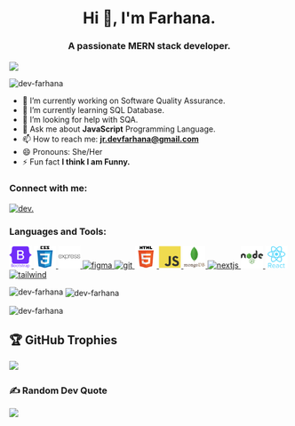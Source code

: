 <!--
## Hi there 👋
**FarhanaSQA/FarhanaSQA** is a ✨ _special_ ✨ repository because its `README.md` (this file) appears on your GitHub profile.  -->

<h1 align="center"> Hi 👋, I'm Farhana.</h1>
<h3 align="center"> A passionate MERN stack developer.</h3>
<img align="center" src= "https://raw.githubusercontent.com/arsentieva/arsentieva/main/code.gif" width= "auto" />

<p align="left"> <img src="https://komarev.com/ghpvc/?username=dev-farhana&label=Profile%20views&color=0e75b6&style=flat" alt="dev-farhana" /> </p>

- 🔭 I’m currently working on Software Quality Assurance.
- 🌱 I’m currently learning SQL Database.
- 🤔 I’m looking for help with SQA.
- 💬 Ask me about **JavaScript** Programming Language.
- 📫 How to reach me: **jr.devfarhana@gmail.com**
- 😄 Pronouns: She/Her
- ⚡ Fun fact **I think I am Funny.**

<h3 align="left">Connect with me:</h3>
<p align="left">
<a href="https://pk.linkedin.com/in/farhana-n-687b78273" target="blank"><img align="center" src="https://raw.githubusercontent.com/rahuldkjain/github-profile-readme-generator/master/src/images/icons/Social/linked-in-alt.svg" alt="dev." height="30" width="40" /></a>
</p>

<h3 align="left">Languages and Tools:</h3>
<p align="left"> <a href="https://getbootstrap.com" target="_blank" rel="noreferrer"> <img src="https://raw.githubusercontent.com/devicons/devicon/master/icons/bootstrap/bootstrap-plain-wordmark.svg" alt="bootstrap" width="40" height="40"/> </a> <a href="https://www.w3schools.com/css/" target="_blank" rel="noreferrer"> <img src="https://raw.githubusercontent.com/devicons/devicon/master/icons/css3/css3-original-wordmark.svg" alt="css3" width="40" height="40"/> </a> <a href="https://expressjs.com" target="_blank" rel="noreferrer"> <img src="https://raw.githubusercontent.com/devicons/devicon/master/icons/express/express-original-wordmark.svg" alt="express" width="40" height="40"/> </a> <a href="https://www.figma.com/" target="_blank" rel="noreferrer"> <img src="https://www.vectorlogo.zone/logos/figma/figma-icon.svg" alt="figma" width="40" height="40"/> </a> <a href="https://git-scm.com/" target="_blank" rel="noreferrer"> <img src="https://www.vectorlogo.zone/logos/git-scm/git-scm-icon.svg" alt="git" width="40" height="40"/> </a> <a href="https://www.w3.org/html/" target="_blank" rel="noreferrer"> <img src="https://raw.githubusercontent.com/devicons/devicon/master/icons/html5/html5-original-wordmark.svg" alt="html5" width="40" height="40"/> </a> <a href="https://developer.mozilla.org/en-US/docs/Web/JavaScript" target="_blank" rel="noreferrer"> <img src="https://raw.githubusercontent.com/devicons/devicon/master/icons/javascript/javascript-original.svg" alt="javascript" width="40" height="40"/> </a> <a href="https://www.mongodb.com/" target="_blank" rel="noreferrer"> <img src="https://raw.githubusercontent.com/devicons/devicon/master/icons/mongodb/mongodb-original-wordmark.svg" alt="mongodb" width="40" height="40"/> </a> <a href="https://nextjs.org/" target="_blank" rel="noreferrer"> <img src="https://cdn.worldvectorlogo.com/logos/nextjs-2.svg" alt="nextjs" width="40" height="40"/> </a> <a href="https://nodejs.org" target="_blank" rel="noreferrer"> <img src="https://raw.githubusercontent.com/devicons/devicon/master/icons/nodejs/nodejs-original-wordmark.svg" alt="nodejs" width="40" height="40"/> </a> <a href="https://reactjs.org/" target="_blank" rel="noreferrer"> <img src="https://raw.githubusercontent.com/devicons/devicon/master/icons/react/react-original-wordmark.svg" alt="react" width="40" height="40"/> </a> <a href="https://tailwindcss.com/" target="_blank" rel="noreferrer"> <img src="https://www.vectorlogo.zone/logos/tailwindcss/tailwindcss-icon.svg" alt="tailwind" width="40" height="40"/> </a> </p>

<p><img align="left" src="https://github-readme-stats.vercel.app/api/top-langs?username=dev-farhana&show_icons=true&locale=en&layout=compact" alt="dev-farhana" /></p>

<p>&nbsp;<img align="center" src="https://github-readme-stats.vercel.app/api?username=dev-farhana&show_icons=true&locale=en" alt="dev-farhana" /></p>

<p><img align="center" src="https://github-readme-streak-stats.herokuapp.com/?user=dev-farhana&" alt="dev-farhana" /></p>

## 🏆 GitHub Trophies
![](https://github-profile-trophy.vercel.app/?username=dev&theme=radical&no-frame=false&no-bg=true&margin-w=4)

### ✍️ Random Dev Quote
![](https://quotes-github-readme.vercel.app/api?type=horizontal&theme=radical)


